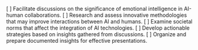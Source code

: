 [ ] Facilitate discussions on the significance of emotional intelligence in AI-human collaborations.
[ ] Research and assess innovative methodologies that may improve interactions between AI and humans.
[ ] Examine societal norms that affect the integration of AI technologies.
[ ] Develop actionable strategies based on insights gathered from discussions.
[ ] Organize and prepare documented insights for effective presentations.